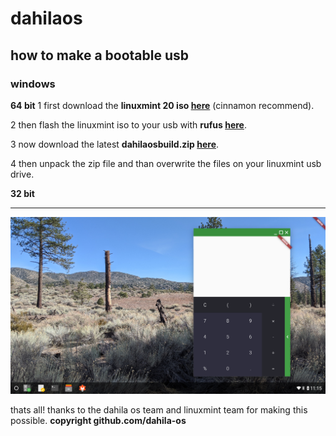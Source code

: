 # dahilaos

## how to make a bootable usb

### windows

**64 bit**
1 first download the **linuxmint 20 iso [here](https://linuxmint.com/download.php/)** (cinnamon recommend).

2 then flash the linuxmint iso to your usb with **rufus [here](https://rufus.ie/)**.

3 now download the latest **dahilaosbuild.zip [here](https://github.com/HexaOneOfficial/dahilaos/releases/)**.

4 then unpack the zip file and than overwrite the files on your linuxmint usb drive. 

**32 bit**



***
![img](https://github.com/dahlia-os/Icons/blob/master/UI-Screenshots/Pangolin-2020-23_04.png)

thats all! thanks to the dahila os team and linuxmint team for making this possible.
**copyright github.com/dahila-os**
